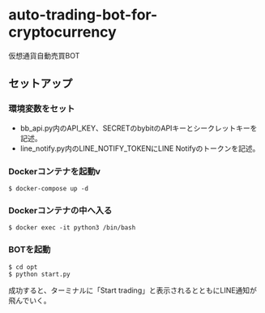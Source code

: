 # auto-trading-bot-for-cryptocurrency

仮想通貨自動売買BOT

## セットアップ

### 環境変数をセット

- bb_api.py内のAPI_KEY、SECRETのbybitのAPIキーとシークレットキーを記述。
- line_notify.py内のLINE_NOTIFY_TOKENにLINE Notifyのトークンを記述。

### Dockerコンテナを起動v

```
$ docker-compose up -d
```

### Dockerコンテナの中へ入る

```
$ docker exec -it python3 /bin/bash
```

### BOTを起動

```
$ cd opt
$ python start.py
```

成功すると、ターミナルに「Start trading」と表示されるとともにLINE通知が飛んでいく。
